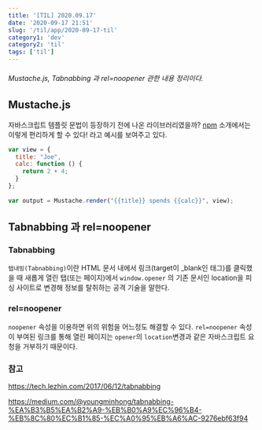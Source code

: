 ```yaml
---
title: '[TIL] 2020.09.17'
date: '2020-09-17 21:51'
slug: '/til/app/2020-09-17-til'
category1: 'dev'
category2: 'til'
tags: ['til']
---
```




###### Mustache.js, Tabnabbing 과 rel=noopener 관한 내용 정리이다.

<!-- end -->

## Mustache.js


자바스크립트 템플릿 문법이 등장하기 전에 나온 라이브러리였을까? [npm](https://www.npmjs.com/package/mustache) 소개에서는 이렇게 편리하게 할 수 있다! 라고 예시를 보여주고 있다.

```js
var view = {
  title: "Joe",
  calc: function () {
    return 2 + 4;
  }
};
 
var output = Mustache.render("{{title}} spends {{calc}}", view);
```



## Tabnabbing 과 rel=noopener 

### Tabnabbing

`탭내빙(Tabnabbing)`이란 HTML 문서 내에서 링크(target이 _blank인 태그)를 클릭했을 때 새롭게 열린 탭(또는 페이지)에서 `window.opener` 의 기존 문서인 location을 피싱 사이트로 변경해 정보를 탈취하는 공격 기술을 말한다. 



### rel=noopener

`noopener` 속성을 이용하면 위의 위험을 어느정도 해결할 수 있다. `rel=noopener` 속성이 부여된 링크를 통해 열린 페이지는 `opener`의 `location`변경과 같은 자바스크립트 요청을 거부하기 때문이다.



### 참고

https://tech.lezhin.com/2017/06/12/tabnabbing

https://medium.com/@youngminhong/tabnabbing-%EA%B3%B5%EA%B2%A9-%EB%B0%A9%EC%96%B4-%EB%8C%80%EC%B1%85-%EC%A0%95%EB%A6%AC-9276ebf63f94

